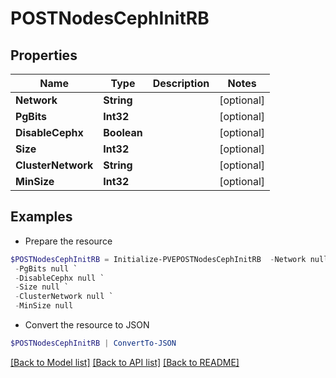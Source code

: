 # POSTNodesCephInitRB
## Properties

Name | Type | Description | Notes
------------ | ------------- | ------------- | -------------
**Network** | **String** |  | [optional] 
**PgBits** | **Int32** |  | [optional] 
**DisableCephx** | **Boolean** |  | [optional] 
**Size** | **Int32** |  | [optional] 
**ClusterNetwork** | **String** |  | [optional] 
**MinSize** | **Int32** |  | [optional] 

## Examples

- Prepare the resource
```powershell
$POSTNodesCephInitRB = Initialize-PVEPOSTNodesCephInitRB  -Network null `
 -PgBits null `
 -DisableCephx null `
 -Size null `
 -ClusterNetwork null `
 -MinSize null
```

- Convert the resource to JSON
```powershell
$POSTNodesCephInitRB | ConvertTo-JSON
```

[[Back to Model list]](../README.md#documentation-for-models) [[Back to API list]](../README.md#documentation-for-api-endpoints) [[Back to README]](../README.md)

